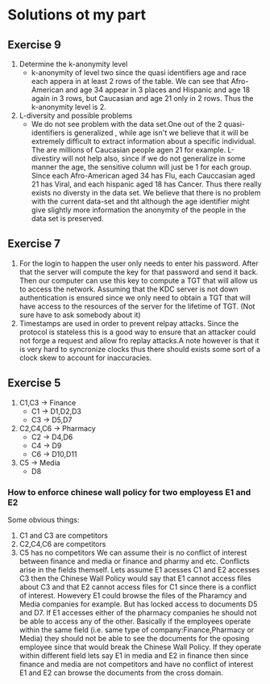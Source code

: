 # Solutions ot my part

## Exercise 9
1. Determine the k-anonymity level
    * k-anonymity of level two since the quasi identifiers age and race each appera in at least 2 rows of the table. We can see that Afro-American and age 34 appear in 3 places and Hispanic and age 18 again in 3 rows, but Caucasian and age 21 only in 2 rows. Thus the k-anonymity level is 2.
2. L-diversity and possible problems
    * We do not see problem with the data set.One out of the 2 quasi-identifiers is generalized , while age isn't we believe that it will be extremely difficult to extract information about a specific individual. The are millions of Caucasian people agen 21 for example. L-divestiry will not help also, since if we do not generalize in some manner the age, the sensitive column will just be 1 for each group. Since each Afro-American aged 34 has Flu, each Cauccasian aged 21 has Viral, and each hispanic aged 18 has Cancer. Thus there really exists no diversty in the data set. We believe that there is no problem with the current data-set and tht although the age identifier might give slightly more information the anonymity of the people in the data set is preserved.

## Exercise 7
1. For the login to happen the user only needs to enter his password. After that the server will compute the key for that password and send it back. Then our computer can use this key to compute a TGT that will allow us to access the network. Assuming that the KDC server is not down authentication is ensured since we only need to obtain a TGT that will have access to the resources of the server for the lifetime of TGT. (Not sure have to ask somebody about it)
2. Timestamps are used in order to prevent relpay attacks. Since the protocol is stateless this is a good way to ensure that an attacker could not forge a request and allow fro replay attacks.A note however is that it is very hard to syncronize clocks thus there should exists some sort of a clock skew to account for inaccuracies.

## Exercise 5
1. C1,C3 -> Finance
    * C1 -> D1,D2,D3
    * C3 -> D5,D7
2. C2,C4,C6 -> Pharmacy
    * C2 -> D4,D6
    * C4 -> D9
    * C6 -> D10,D11
3. C5 -> Media
    * D8

### How to enforce chinese wall policy for two employess E1 and E2
Some obvious things:
1. C1 and C3 are competitors
2. C2,C4,C6 are competitors
3. C5 has no competitors
We can assume their is no conflict of interest between finance and media or finance and pharmy and etc. Conflicts arise in the fields themself. Lets assume E1 acesses C1 and E2 accesses C3 then the Chinese Wall Policy would say that E1 cannot access files about C3 and that E2 cannot access files for C1 since there is a conflict of interest. Howevery E1 could browse the files of the Pharamcy and Media companies for example. But has locked access to documents D5 and D7. If E1 accesses either of the pharmacy companies he should not be able to access any of the other. Basically if the employees operate within the same field (i.e. same type of company:Finance,Pharmacy or Media) they should not be able to see the documents for the oposing employee since that would break the Chinese Wall Policy. If they operate within different field lets say E1 in media and E2 in finance then since finance and media are not competitors and have no conflict of interest E1 and E2 can browse the documents from the cross domain.






